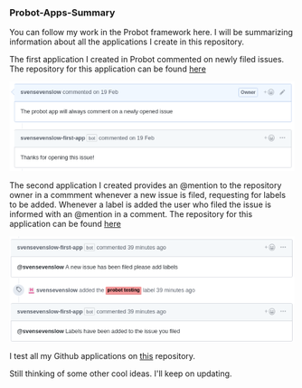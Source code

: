 ### Probot-Apps-Summary
You can follow my work in the Probot framework here. I will be summarizing information about all the applications I create in this repository.

The first application I created in Probot commented on newly filed issues. The repository for this application can be found [here](https://github.com/svensevenslow/My-first-probot-app)

![alt text](https://github.com/svensevenslow/Probot-Apps-Summary/blob/master/Screenshot%20from%202018-03-25%2014-44-56.png)

The second application I created provides an @mention to the repository owner in a commment whenever a new issue is filed, requesting for labels to be added. Whenever a label is added the user who filed the issue is informed with an @mention in a comment. The repository for this application can be found [here](https://github.com/svensevenslow/Mentions)

![alt text](https://github.com/svensevenslow/Probot-Apps-Summary/blob/master/Screenshot%20from%202018-03-25%2014-45-14.png)

I test all my Github applications on [this](https://github.com/svensevenslow/ProbotTesting) repository.

Still thinking of some other cool ideas. I'll keep on updating.
